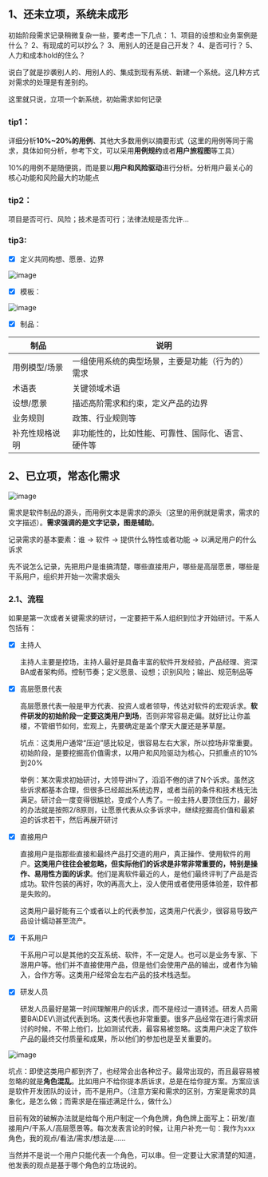 ## 1、还未立项，系统未成形

初始阶段需求记录稍微复杂一些，要考虑一下几点：
    1、项目的设想和业务案例是什么？
    2、有现成的可以抄么？
    3、用别人的还是自己开发？
    4、是否可行？
    5、人力和成本hold的住么？

说白了就是抄袭别人的、用别人的、集成到现有系统、新建一个系统。这几种方式对需求的处理是有差别的。

这里就只说，立项一个新系统，初始需求如何记录



### tip1：

详细分析**10%~20%的用例**、其他大多数用例以摘要形式（这里的用例等同于需求，具体如何分析，参考下文，可以采用**用例规约**或者**用户旅程图**等工具）

10%的用例不是随便挑，而是要以**用户和风险驱动**进行分析。分析用户最关心的核心功能和风险最大的功能点

### tip2：

项目是否可行、风险；技术是否可行；法律法规是否允许...

### tip3:

- [x] 定义共同构想、愿景、边界

![image](https://github.com/qingbear/myfirst/assets/17232842/e0c98ad2-23e7-4855-ae64-67f27f47a2e3)


- [x] 模板：

![image](https://github.com/qingbear/myfirst/assets/17232842/58120f50-03b8-4800-b9ec-9962e758a81b)


- [x] 制品：

| **制品**       | **说明**                                           |
| -------------- | -------------------------------------------------- |
| 用例模型/场景  | 一组使用系统的典型场景，主要是功能（行为的）需求   |
| 术语表         | 关键领域术语                                       |
| 设想/愿景      | 描述高阶需求和约束，定义产品的边界                 |
| 业务规则       | 政策、行业规则等                                   |
| 补充性规格说明 | 非功能性的，比如性能、可靠性、国际化、语言、硬件等 |

## 2、已立项，常态化需求
![image](https://github.com/qingbear/myfirst/assets/17232842/e4733575-a961-4f1d-ac12-dcb4b95f4f3a)

需求是软件制品的源头，而用例文本是需求的源头（这里的用例就是需求，需求的文字描述）。**需求强调的是文字记录，图是辅助**。

记录需求的基本要素：谁  ->  软件  -> 提供什么特性或者功能  -> 以满足用户的什么诉求

先不说怎么记录，先把用户是谁搞清楚，哪些直接用户，哪些是高层愿景，哪些是干系用户，组织并开始一次需求烟头

### 2.1、流程

如果是第一次或者关键需求的研讨，一定要把干系人组织到位才开始研讨。干系人包括有：

- [x] 主持人

  主持人主要是控场，主持人最好是具备丰富的软件开发经验，产品经理、资深BA或者架构师。控制节奏；定义愿景、设想；识别风险；输出、规范制品等

- [x] 高层愿景代表

  高层愿景代表一般是甲方代表、投资人或者领导，传达对软件的宏观诉求。**软件研发的初始阶段一定要这类用户到场**，否则非常容易走偏。就好比让你盖楼，不管细节如何，宏观上，先要确定是盖个摩天大厦还是茅草屋。

  坑点：这类用户通常“压迫”感比较足，很容易左右大家，所以控场非常重要。初始阶段，是要挖掘高价值需求，以用户和风险驱动为核心，只抓重点的10%到20%

  举例：某次需求初始研讨，大领导讲hi了，滔滔不倦的讲了N个诉求。虽然这些诉求都基本合理，但很多已经超出系统边界，或者当前的条件和技术栈无法满足。研讨会一度变得很尴尬，变成个人秀了。一般主持人要顶住压力，最好的办法就是按照2/8原则，让愿景代表从众多诉求中，继续挖掘高价值和最紧迫的诉求若干，然后再展开研讨

- [x] 直接用户

  直接用户是指那些直接和最终产品打交道的用户，真正操作、使用软件的用户。**这类用户往往会被忽略，但实际他们的诉求是非常非常重要的，特别是操作、易用性方面的诉求**。他们是离软件最近的人，是他们最终评判了产品是否成功。软件包装的再好，吹的再高大上，没人使用或者使用感体验差，软件都是失败的。

  这类用户最好能有三个或者以上的代表参加，这类用户代表少，很容易导致产品设计蠕动甚至流产。

- [x] 干系用户

  干系用户可以是其他的交互系统、软件，不一定是人。也可以是业务专家、下游用户等。他们并不直接使用产品，但是他们会使用产品的输出，或者作为输入，合作方等。这类用户经常会左右产品的技术栈选型。

- [x] 研发人员

  研发人员最好是第一时间理解用户的诉求，而不是经过一道转述。研发人员需要BA\DEV\测试代表到场。这类代表也非常重要。很多产品经常在进行需求研讨的时候，不带上他们，比如测试代表，最容易被忽略。这类用户决定了软件产品的最终交付质量和成果，所以他们的参加也是至关重要的。

![image](https://github.com/qingbear/myfirst/assets/17232842/8eeadff7-fe40-452d-9e69-d97ad869c670)


坑点：即使这类用户都到齐了，也经常会出各种岔子。最常出现的，而且最容易被忽略的就是**角色混乱**。比如用户不给你提本质诉求，总是在给你提方案。方案应该是软件开发团队的设计，而不是用户。（注意方案和需求的区别，方案是需求的具象化，是怎么做；而需求是在描述满足什么，做什么）

目前有效的破解办法就是给每个用户制定一个角色牌，角色牌上面写上：研发/直接用户/干系人/高层愿景等。每次发表言论的时候，让用户补充一句：我作为xxx角色，我的观点/看法/需求/想法是......

当然并不是说一个用户只能代表一个角色，可以串。但一定要让大家清楚的知道，他发表的观点是基于哪个角色的立场说的。
